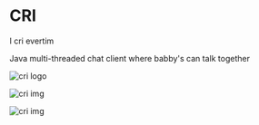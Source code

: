 # CRI
I cri evertim

Java multi-threaded chat client where babby's can talk together

![cri logo](http://f0.pepst.com/c/CC0E8B/975620/ssc3/home/001/msg.for.anamika/crying_girl.jpg_480_480_0_64000_0_1_0.jpg)

![cri img](https://31.media.tumblr.com/b17ce9a0b9d3ad00f2369378ef4bda50/tumblr_inline_na5ezqTLbz1rahabv.gif)

![cri img](http://i.imgur.com/kqH2j.gif)